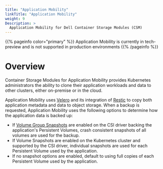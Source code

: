 ```yaml
---
title: "Application Mobility"
linkTitle: "Application Mobility"
weight: 9
Description: >
  Application Mobility for Dell Container Storage Modules (CSM)
---
```


{{% pageinfo color="primary" %}}
Application Mobility is currently in tech-preview and is not supported in production environments
{{% /pageinfo %}}

# Overview
Container Storage Modules for Application Mobility provides Kubernetes administrators the ability to clone their application workloads and data to other clusters, either on-premise or in the cloud.

Application Mobility uses [Velero](https://velero.io) and its integration of [Restic](https://restic.net) to copy both application metadata and data to object storage. When a backup is requested, Application Mobility uses the following options to determine how the application data is backed up:
- If [Volume Group Snapshots](../snapshots/volume-group-snapshots/) are enabled on the CSI driver backing the application's Persistent Volumes, crash consistent snapshots of all volumes are used for the backup.
- If Volume Snapshots are enabled on the Kubernetes cluster and supported by the CSI driver, individual snapshots are used for each Persistent Volume used by the application.
- If no snapshot options are enabled, default to using full copies of each Persistent Volume used by the application.